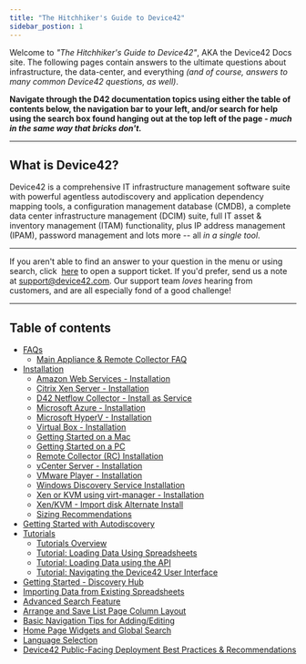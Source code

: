```yaml
---
title: "The Hitchhiker's Guide to Device42"
sidebar_postion: 1
---
```


Welcome to _"The Hitchhiker's Guide to Device42"_, AKA the Device42 Docs site. The following pages contain answers to the ultimate questions about infrastructure, the data-center, and everything _(and of course, answers to many common Device42 questions, as well)_.

**Navigate through the D42 documentation topics using either the table of contents below, the navigation bar to your left, and/or search for help using the search box found hanging out at the top left of the page - _much in the same way that bricks don't._**

* * *

## What is Device42?

Device42 is a comprehensive IT infrastructure management software suite with powerful agentless autodiscovery and application dependency mapping tools, a configuration management database (CMDB), a complete data center infrastructure management (DCIM) suite, full IT asset & inventory management (ITAM) functionality, plus IP address management (IPAM), password management and lots more -- all _in a single tool_.

* * *

If you aren't able to find an answer to your question in the menu or using search, click  [here](https://support.device42.com) to open a support ticket. If you'd prefer, send us a note at [support@device42.com](mailto:support@device42.com). Our support team _loves_ hearing from customers, and are all especially fond of a good challenge!

* * *


## Table of contents

- [FAQs](getstarted/faqs/index.md)
    - [Main Appliance & Remote Collector FAQ](getstarted/faqs/main-appliance-remote-collector-faq.md)
- [Installation](getstarted/installation/index.md)
    - [Amazon Web Services - Installation](getstarted/installation/installation-amazon-web-services.md)
    - [Citrix Xen Server - Installation](getstarted/installation/installation-citrix-xen-server.md)
    - [D42 Netflow Collector - Install as Service](getstarted/installation/installing-the-d42-netflow-collector-as-a-service.md)
    - [Microsoft Azure - Installation](getstarted/installation/installation-microsoft-azure.md)
    - [Microsoft HyperV - Installation](getstarted/installation/installation-microsoft-hyperv.md)
    - [Virtual Box - Installation](getstarted/installation/installation-virtual-box.md)
    - [Getting Started on a Mac](getstarted/installation/getting-started-on-a-mac.md)
    - [Getting Started on a PC](getstarted/installation/getting-started-on-a-pc.md)
    - [Remote Collector (RC) Installation](getstarted/installation/remote-collector-rc-installation.md)
    - [vCenter Server - Installation](getstarted/installation/installation-vcenter-server.md)
    - [VMware Player - Installation](getstarted/installation/installation-vmware-player.md)
    - [Windows Discovery Service Installation](getstarted/installation/windows-discovery-service-installation.md)
    - [Xen or KVM using virt-manager - Installation](getstarted/installation/installation-xen-or-kvm-using-virt-manager.md)
    - [Xen/KVM - Import disk Alternate Install](getstarted/installation/how-do-i-install-device42-xenkvm-appliance-if-import-existing-disk-image-option-is-missing.md)
    - [Sizing Recommendations](getstarted/installation/sizing-recommendations.md)
- [Getting Started with Autodiscovery](getstarted/getting-started-with-auto-discovery.md)
- [Tutorials](getstarted/tutorials/index.md)
    - [Tutorials Overview](getstarted/tutorials/device42-tutorial.md)
    - [Tutorial:  Loading Data Using Spreadsheets](getstarted/tutorials/tutorial-loading-data-using-spreadsheets.md)
    - [Tutorial:  Loading Data using the API](getstarted/tutorials/tutorial-loading-data-using-the-api.md)
    - [Tutorial:  Navigating the Device42 User Interface](getstarted/tutorials/tutorial-navigating-the-device42-user-interface.md)
- [Getting Started - Discovery Hub](getstarted/getting-started-discovery-hub.md)
- [Importing Data from Existing Spreadsheets](getstarted/importing-data-from-existing-spreadsheets.md)
- [Advanced Search Feature](getstarted/advanced-search-feature.md)
- [Arrange and Save List Page Column Layout](getstarted/arrange-and-save-list-page-column-layout.md)
- [Basic Navigation Tips for Adding/Editing](getstarted/basic-navigation-tips-for-adding-editing.md)
- [Home Page Widgets and Global Search](getstarted/home-page-widgets-and-global-search.md)
- [Language Selection](getstarted/language-selection.md)
- [Device42 Public-Facing Deployment Best Practices & Recommendations](getstarted/public-deployment-best-practices.md)
